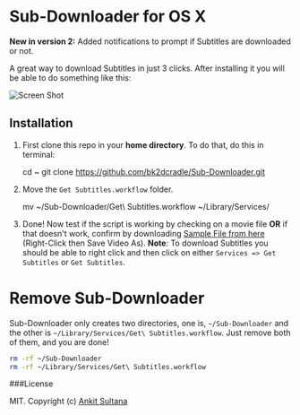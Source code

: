 # Sub-Downloader for OS X

**New in version 2:** Added notifications to prompt if Subtitles are downloaded or not.

A great way to download Subtitles in just 3 clicks. After installing it you will be able to do something like this:

![Screen Shot](https://raw.githubusercontent.com/bk2dcradle/Sub-Downloader/gh-pages/includes/images/SubDownloaderScreenShot.png)
    
## Installation 
  1. First clone this repo in your **home directory**. To do that, do this in terminal:
         
        cd ~
        git clone https://github.com/bk2dcradle/Sub-Downloader.git
  
  2. Move the `Get Subtitles.workflow` folder.
  
        mv ~/Sub-Downloader/Get\ Subtitles.workflow ~/Library/Services/
  
  3. Done! Now test if the script is working by checking on a movie file **OR** if that doesn't work, confirm by downloading [Sample File from here](http://thesubdb.com/api/samples/dexter.mp4) (Right-Click then Save Video As).
  **Note**: To download Subtitles you should be able to right click and then click on either `Services => Get Subtitles` or `Get Subtitles`.

# Remove Sub-Downloader

Sub-Downloader only creates two directories, one is, `~/Sub-Downloader` and the other is `~/Library/Services/Get\ Subtitles.workflow`. Just remove both of them, and you are done!

```bash
rm -rf ~/Sub-Downloader
rm -rf ~/Library/Services/Get\ Subtitles.workflow
```

###License

MIT. Copyright (c) [Ankit Sultana](http://twitter.com/AnkitSultana)
